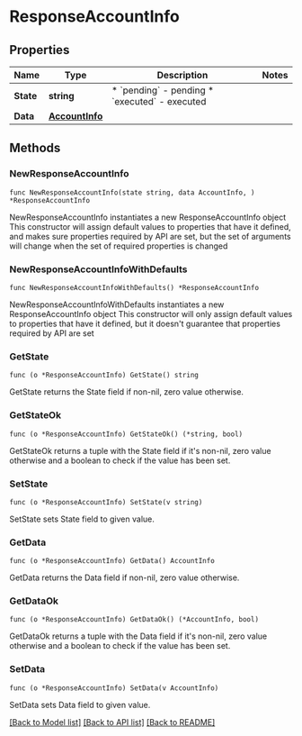 # ResponseAccountInfo

## Properties

Name | Type | Description | Notes
------------ | ------------- | ------------- | -------------
**State** | **string** | * &#x60;pending&#x60; - pending * &#x60;executed&#x60; - executed | 
**Data** | [**AccountInfo**](AccountInfo.md) |  | 

## Methods

### NewResponseAccountInfo

`func NewResponseAccountInfo(state string, data AccountInfo, ) *ResponseAccountInfo`

NewResponseAccountInfo instantiates a new ResponseAccountInfo object
This constructor will assign default values to properties that have it defined,
and makes sure properties required by API are set, but the set of arguments
will change when the set of required properties is changed

### NewResponseAccountInfoWithDefaults

`func NewResponseAccountInfoWithDefaults() *ResponseAccountInfo`

NewResponseAccountInfoWithDefaults instantiates a new ResponseAccountInfo object
This constructor will only assign default values to properties that have it defined,
but it doesn't guarantee that properties required by API are set

### GetState

`func (o *ResponseAccountInfo) GetState() string`

GetState returns the State field if non-nil, zero value otherwise.

### GetStateOk

`func (o *ResponseAccountInfo) GetStateOk() (*string, bool)`

GetStateOk returns a tuple with the State field if it's non-nil, zero value otherwise
and a boolean to check if the value has been set.

### SetState

`func (o *ResponseAccountInfo) SetState(v string)`

SetState sets State field to given value.


### GetData

`func (o *ResponseAccountInfo) GetData() AccountInfo`

GetData returns the Data field if non-nil, zero value otherwise.

### GetDataOk

`func (o *ResponseAccountInfo) GetDataOk() (*AccountInfo, bool)`

GetDataOk returns a tuple with the Data field if it's non-nil, zero value otherwise
and a boolean to check if the value has been set.

### SetData

`func (o *ResponseAccountInfo) SetData(v AccountInfo)`

SetData sets Data field to given value.



[[Back to Model list]](../README.md#documentation-for-models) [[Back to API list]](../README.md#documentation-for-api-endpoints) [[Back to README]](../README.md)


